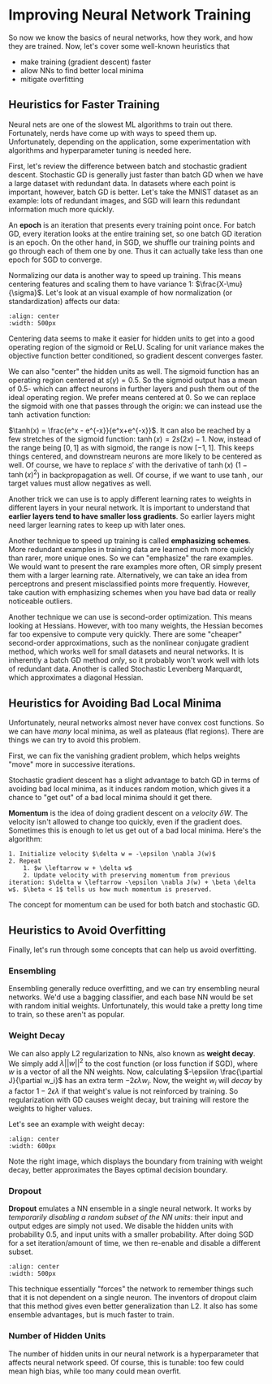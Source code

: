 Improving Neural Network Training
======================================

So now we know the basics of neural networks, how they work, and how they are trained. Now, let's cover some well-known heuristics that
- make training (gradient descent) faster
- allow NNs to find better local minima
- mitigate overfitting

## Heuristics for Faster Training

Neural nets are one of the slowest ML algorithms to train out there. Fortunately, nerds have come up with ways to speed them up. Unfortunately, depending on the application, some experimentation with algorithms and hyperparameter tuning is needed here.

First, let's review the difference between batch and stochastic gradient descent. Stochastic GD is generally just faster than batch GD when we have a large dataset with redundant data. In datasets where each point is important, however, batch GD is better. Let's take the MNIST dataset as an example: lots of redundant images, and SGD will learn this redundant information much more quickly.

An __epoch__ is an iteration that presents every training point once. For batch GD, every iteration looks at the entire training set, so one batch GD iteration is an epoch. On the other hand, in SGD, we shuffle our training points and go through each of them one by one. Thus it can actually take less than one epoch for SGD to converge. 

Normalizing our data is another way to speed up training. This means centering features and scaling them to have variance 1:  $\frac{X-\mu}{\sigma}$. Let's look at an visual example of how normalization (or standardization) affects our data:

```{image} pictures/normalize.png
:align: center
:width: 500px
```

Centering data seems to make it easier for hidden units to get into a good operating region of the sigmoid or ReLU. Scaling for unit variance makes the objective function better conditioned, so gradient descent converges faster.

<!-- TODO: Explain zigzag diagram -->

We can also "center" the hidden units as well. The sigmoid function has an operating region centered at $s(\gamma) = 0.5$. So the sigmoid output has a mean of 0.5- which can affect neurons in further layers and push them out of the ideal operating region. We prefer means centered at 0. So we can replace the sigmoid with one that passes through the origin: we can instead use the $\tanh$ activation function:

<!-- <center>
  <script src="https://www.desmos.com/api/v1.6/calculator.js?apiKey=dcb31709b452b1cf9dc26972add0fda6"></script>
  <div id="calculator" style="width: 300px; height: 300px; text-align: center;"></div>
  <script>
    var elt = document.getElementById('calculator');
    var calculator = Desmos.GraphingCalculator(elt, {expressions:false});
    calculator.setExpression({ id: 'graph1', latex: 'y = \\tanh x' });
  </script>
</center> -->

$\tanh(x) = \frac{e^x - e^{-x}}{e^x+e^{-x}}$. It can also be reached by a few stretches of the sigmoid function: $\tanh(x) = 2s(2x)-1$. Now, instead of the range being $[0,1]$ as with sigmoid, the range is now $[-1,1]$. This keeps things centered, and downstream neurons are more likely to be centered as well. Of course, we have to replace $s'$ with the derivative of $\tanh(x)$ ($1-\tanh(x)^2$) in backpropagation as well. Of course, if we want to use $\tanh$, our target values must allow negatives as well.

Another trick we can use is to apply different learning rates to weights in different layers in your neural network. It is important to understand that __earlier layers tend to have smaller loss gradients__. So earlier layers might need larger learning rates to keep up with later ones. 

Another technique to speed up training is called __emphasizing schemes__. More redundant examples in training data are learned much more quickly than rarer, more unique ones. So we can "emphasize" the rare examples. We would want to present the rare examples more often, OR simply present them with a larger learning rate. Alternatively, we can take an idea from perceptrons and present misclassified points more frequently. However, take caution with emphasizing schemes when you have bad data or really noticeable outliers.

Another technique we can use is second-order optimization. This means looking at Hessians. However, with too many weights, the Hessian becomes far too expensive to compute very quickly. There are some "cheaper" second-order approximations, such as the nonlinear conjugate gradient method, which works well for small datasets and neural networks. It is inherently a batch GD method _only_, so it probably won't work well with lots of redundant data. Another is called Stochastic Levenberg Marquardt, which approximates a diagonal Hessian.

## Heuristics for Avoiding Bad Local Minima

Unfortunately, neural networks almost never have convex cost functions. So we can have _many_ local minima, as well as plateaus (flat regions). There are things we can try to avoid this problem.

First, we can fix the vanishing gradient problem, which helps weights "move" more in successive iterations. 

Stochastic gradient descent has a slight advantage to batch GD in terms of avoiding bad local minima, as it induces random motion, which gives it a chance to "get out" of a bad local minima should it get there.      

__Momentum__ is the idea of doing gradient descent on a _velocity_ $\delta W$. The velocity isn't allowed to change too quickly, even if the gradient does. Sometimes this is enough to let us get out of a bad local minima. Here's the algorithm:

```{prf:algorithm} Gradient Descent, Momentum
1. Initialize velocity $\delta w = -\epsilon \nabla J(w)$ 
2. Repeat
    1. $w \leftarrow w + \delta w$
    2. Update velocity with preserving momentum from previous iteration: $\delta w \leftarrow -\epsilon \nabla J(w) + \beta \delta w$. $\beta < 1$ tells us how much momentum is preserved. 
```

The concept for momentum can be used for both batch and stochastic GD. 

## Heuristics to Avoid Overfitting

Finally, let's run through some concepts that can help us avoid overfitting.

### Ensembling

Ensembling generally reduce overfitting, and we can try ensembling neural networks. We'd use a bagging classifier, and each base NN would be set with random initial weights. Unfortunately, this would take a pretty long time to train, so these aren't as popular. 

### Weight Decay

We can also apply L2 regularization to NNs, also known as __weight decay__. We simply add $\lambda||w||^2$ to the cost function (or loss function if SGD), where $w$ is a vector of all the NN weights. Now, calculating $-\epsilon \frac{\partial J}{\partial w_i}$ has an extra term $-2\epsilon \lambda w_i$. Now, the weight $w_i$ will _decay_ by a factor $1-2\epsilon \lambda$ if that weight's value is not reinforced by training. So regularization with GD causes weight decay, but training will restore the weights to higher values.

Let's see an example with weight decay: 

```{image} pictures/weightdecay.png
:align: center
:width: 600px
```

Note the right image, which displays the boundary from training with weight decay, better approximates the Bayes optimal decision boundary. 

### Dropout

__Dropout__ emulates a NN ensemble in a single neural network. It works by _temporarily disabling a random subset of the NN units_: their input and output edges are simply not used. We disable the hidden units with probability 0.5, and input units with a smaller probability. After doing SGD for a set iteration/amount of time, we then re-enable and disable a different subset. 

```{image} pictures/dropout.png
:align: center
:width: 500px
```

This technique essentially "forces" the network to remember things such that it is not dependent on a single neuron. The inventors of dropout claim that this method gives even better generalization than L2. It also has some ensemble advantages, but is much faster to train. 

### Number of Hidden Units

The number of hidden units in our neural network is a hyperparameter that affects neural network speed. Of course, this is tunable: too few could mean high bias, while too many could mean overfit.